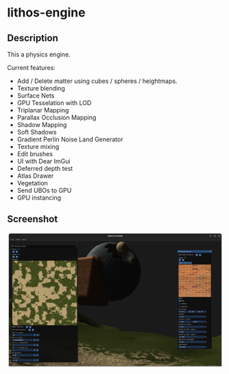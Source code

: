 # lithos-engine

## Description

This a physics engine.

Current features:

* Add / Delete matter using cubes / spheres / heightmaps.
* Texture blending
* Surface Nets
* GPU Tesselation with LOD
* Triplanar Mapping
* Parallax Occlusion Mapping 
* Shadow Mapping
* Soft Shadows
* Gradient Perlin Noise Land Generator
* Texture mixing
* Edit brushes
* UI with Dear ImGui
* Deferred depth test
* Atlas Drawer
* Vegetation
* Send UBOs to GPU
* GPU instancing

## Screenshot
![Alt text](screenshot.png?raw=true "Screenshot")

